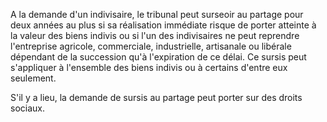 A la demande d'un indivisaire, le tribunal peut surseoir au partage pour deux années au plus si sa réalisation immédiate risque de porter atteinte à la valeur des biens indivis ou si l'un des indivisaires ne peut reprendre l'entreprise agricole, commerciale, industrielle, artisanale ou libérale dépendant de la succession qu'à l'expiration de ce délai. Ce sursis peut s'appliquer à l'ensemble des biens indivis ou à certains d'entre eux seulement.

S'il y a lieu, la demande de sursis au partage peut porter sur des droits sociaux.
